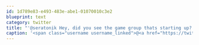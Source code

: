 ```yaml
---
id: 1d789e83-e493-483e-abe1-01070010c3e2
blueprint: text
category: twitter
title: "'@seratonik Hey, did you see the game group thats starting up? http://www.meetup.com/Evoke-Game-Group/ @evokegamegroup"
caption: '<span class="username username_linked">@<a href="https://twitter.com/seratonik" title="Brent Luehr">seratonik</a></span> Hey, did you see the game group thats starting up? http://www.meetup.com/Evoke-Game-Group/ <span class="username username_linked">@<a href="https://twitter.com/evokegamegroup" title="Evoke Game Group">evokegamegroup</a></span>'
---
```

